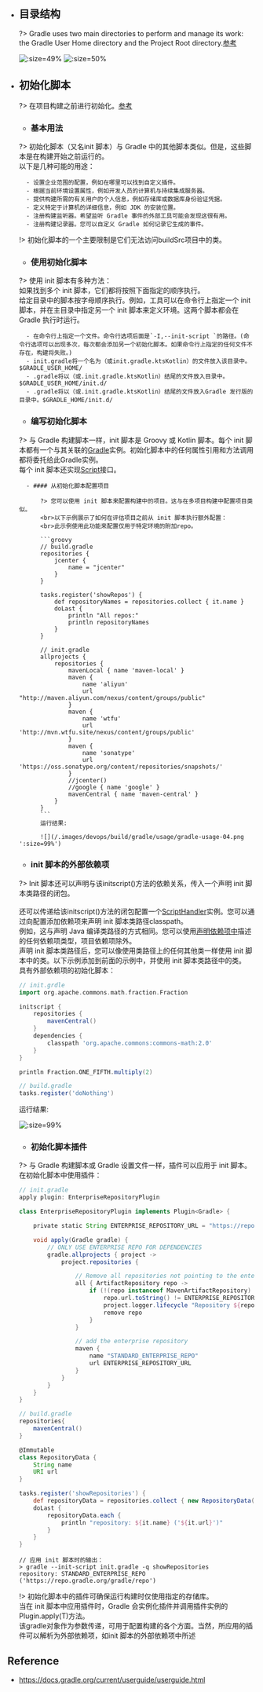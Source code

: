 
* ## 目录结构
    
    ?> Gradle uses two main directories to perform and manage its work: the Gradle User Home directory and the Project Root directory.[参考](https://docs.gradle.org/current/userguide/directory_layout.html)

    ![](/.images/devops/build/gradle/usage/gradle-usage-02.png ':size=49%')
    ![](/.images/devops/build/gradle/usage/gradle-usage-03.png ':size=50%')

* ## 初始化脚本

    ?> 在项目构建之前进行初始化。[参考](https://docs.gradle.org/current/userguide/init_scripts.html#init_scripts)

    + ### 基本用法

    ?> 初始化脚本（又名init 脚本）与 Gradle 中的其他脚本类似。但是，这些脚本是在构建开始之前运行的。
    <br>以下是几种可能的用途：
    
        - 设置企业范围的配置，例如在哪里可以找到自定义插件。
        - 根据当前环境设置属性，例如开发人员的计算机与持续集成服务器。
        - 提供构建所需的有关用户的个人信息，例如存储库或数据库身份验证凭据。
        - 定义特定于计算机的详细信息，例如 JDK 的安装位置。
        - 注册构建监听器。希望监听 Gradle 事件的外部工具可能会发现这很有用。
        - 注册构建记录器。您可以自定义 Gradle 如何记录它生成的事件。

    !> 初始化脚本的一个主要限制是它们无法访问buildSrc项目中的类。

    + ### 使用初始化脚本

    ?> 使用 init 脚本有多种方法：
    <br>如果找到多个 init 脚本，它们都将按照下面指定的顺序执行。
    <br>给定目录中的脚本按字母顺序执行。例如，工具可以在命令行上指定一个 init 脚本，并在主目录中指定另一个 init 脚本来定义环境。这两个脚本都会在 Gradle 执行时运行。 

        - 在命令行上指定一个文件。命令行选项后面是`-I,--init-script `的路径。(命令行选项可以出现多次，每次都会添加另一个初始化脚本。如果命令行上指定的任何文件不存在，构建将失败。)
        - init.gradle将一个名为（或init.gradle.ktsKotlin）的文件放入该目录中。$GRADLE_USER_HOME/
        - .gradle将以（或.init.gradle.ktsKotlin）结尾的文件放入目录中。$GRADLE_USER_HOME/init.d/
        - .gradle将以（或.init.gradle.ktsKotlin）结尾的文件放入Gradle 发行版的目录中。$GRADLE_HOME/init.d/

    + ### 编写初始化脚本

    ?> 与 Gradle 构建脚本一样，init 脚本是 Groovy 或 Kotlin 脚本。每个 init 脚本都有一个与其关联的[Gradle](https://docs.gradle.org/current/dsl/org.gradle.api.invocation.Gradle.html)实例。初始化脚本中的任何属性引用和方法调用都将委托给此Gradle实例。
    <br>每个 init 脚本还实现[Script](https://docs.gradle.org/current/dsl/org.gradle.api.Script.html)接口。

        - #### 从初始化脚本配置项目

            ?> 您可以使用 init 脚本来配置构建中的项目。这与在多项目构建中配置项目类似。
            <br>以下示例展示了如何在评估项目之前从 init 脚本执行额外配置：
            <br>此示例使用此功能来配置仅用于特定环境的附加repo。

            ```groovy
            // build.gradle
            repositories {
                jcenter {
                    name = "jcenter"
                }
            }

            tasks.register('showRepos') {
                def repositoryNames = repositories.collect { it.name }
                doLast {
                    println "All repos:"
                    println repositoryNames
                }
            }

            // init.gradle
            allprojects {
                repositories {
                    mavenLocal { name 'maven-local' }
                    maven {
                        name 'aliyun'
                        url "http://maven.aliyun.com/nexus/content/groups/public"
                    }
                    maven {
                        name 'wtfu'
                        url 'http://mvn.wtfu.site/nexus/content/groups/public'
                    }
                    maven { 
                        name 'sonatype'
                        url 'https://oss.sonatype.org/content/repositories/snapshots/'
                    }
                    //jcenter()
                    //google { name 'google' }
                    mavenCentral { name 'maven-central' }
                }
            }
            ```
            运行结果:

            ![](/.images/devops/build/gradle/usage/gradle-usage-04.png ':size=99%')

    + ### init 脚本的外部依赖项

    ?> Init 脚本还可以声明与该initscript()方法的依赖关系，传入一个声明 init 脚本类路径的闭包。
    <br><br>还可以传递给该initscript()方法的闭包配置一个[ScriptHandler](https://docs.gradle.org/current/javadoc/org/gradle/api/initialization/dsl/ScriptHandler.html)实例。您可以通过向配置添加依赖项来声明 init 脚本类路径classpath。
    <br>例如，这与声明 Java 编译类路径的方式相同。您可以使用[声明依赖项中](https://docs.gradle.org/current/userguide/declaring_dependencies.html#declaring-dependencies)描述的任何依赖项类型，项目依赖项除外。
    <br>声明 init 脚本类路径后，您可以像使用类路径上的任何其他类一样使用 init 脚本中的类。以下示例添加到前面的示例中，并使用 init 脚本类路径中的类。
    <br>具有外部依赖项的初始化脚本：

    ```groovy
    // init.grdle
    import org.apache.commons.math.fraction.Fraction

    initscript {
        repositories {
            mavenCentral()
        }
        dependencies {
            classpath 'org.apache.commons:commons-math:2.0'
        }
    }

    println Fraction.ONE_FIFTH.multiply(2)

    // build.gradle
    tasks.register('doNothing')
    ```

    运行结果:
    
    ![](/.images/devops/build/gradle/usage/gradle-usage-05.png ':size=99%')

    + ### 初始化脚本插件

    ?> 与 Gradle 构建脚本或 Gradle 设置文件一样，插件可以应用于 init 脚本。
    <br>在初始化脚本中使用插件： 

    ```groovy
    // init.gradle
    apply plugin: EnterpriseRepositoryPlugin

    class EnterpriseRepositoryPlugin implements Plugin<Gradle> {

        private static String ENTERPRISE_REPOSITORY_URL = "https://repo.gradle.org/gradle/repo"

        void apply(Gradle gradle) {
            // ONLY USE ENTERPRISE REPO FOR DEPENDENCIES
            gradle.allprojects { project ->
                project.repositories {

                    // Remove all repositories not pointing to the enterprise repository url
                    all { ArtifactRepository repo ->
                        if (!(repo instanceof MavenArtifactRepository) ||
                            repo.url.toString() != ENTERPRISE_REPOSITORY_URL) {
                            project.logger.lifecycle "Repository ${repo.url} removed. Only $ENTERPRISE_REPOSITORY_URL is allowed"
                            remove repo
                        }
                    }

                    // add the enterprise repository
                    maven {
                        name "STANDARD_ENTERPRISE_REPO"
                        url ENTERPRISE_REPOSITORY_URL
                    }
                }
            }
        }
    }

    // build.gradle
    repositories{
        mavenCentral()
    }

    @Immutable
    class RepositoryData {
        String name
        URI url
    }

    tasks.register('showRepositories') {
        def repositoryData = repositories.collect { new RepositoryData(it.name, it.url) }
        doLast {
            repositoryData.each {
                println "repository: ${it.name} ('${it.url}')"
            }
        }
    }
    ```

    ```shell
    // 应用 init 脚本时的输出：
    > gradle --init-script init.gradle -q showRepositories
    repository: STANDARD_ENTERPRISE_REPO ('https://repo.gradle.org/gradle/repo')
    ```

    !> 初始化脚本中的插件可确保运行构建时仅使用指定的存储库。
    <br>当在 init 脚本中应用插件时，Gradle 会实例化插件并调用插件实例的Plugin.apply(T)方法。
    <br>该gradle对象作为参数传递，可用于配置构建的各个方面。当然，所应用的插件可以解析为外部依赖项，如init 脚本的外部依赖项中所述



## Reference
* https://docs.gradle.org/current/userguide/userguide.html